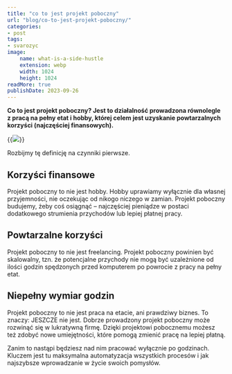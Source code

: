 ```yaml
---
title: "co to jest projekt poboczny"
url: "blog/co-to-jest-projekt-poboczny/"
categories:
- post
tags:
- svarozyc
image:
    name: what-is-a-side-hustle
    extension: webp
    width: 1024
    height: 1024
readMore: true
publishDate: 2023-09-26
---
```

**Co to jest projekt poboczny? Jest to działalność prowadzona równolegle z pracą na pełny etat i hobby, której celem jest uzyskanie powtarzalnych korzyści (najczęściej finansowych).**
<!--more-->
{{<image src="what-is-a-side-hustle.webp" caption="co to jest projekt poboczny" displayCaption="false">}}

Rozbijmy tę definicję na czynniki pierwsze.

## Korzyści finansowe

Projekt poboczny to nie jest hobby. Hobby uprawiamy wyłącznie dla własnej przyjemności, nie oczekując od nikogo niczego w zamian. Projekt poboczny budujemy, żeby coś osiągnąć – najczęściej pieniądze w postaci dodatkowego strumienia przychodów lub lepiej płatnej pracy.

## Powtarzalne korzyści

Projekt poboczny to nie jest freelancing. Projekt poboczny powinien być skalowalny, tzn. że potencjalne przychody nie mogą być uzależnione od ilości godzin spędzonych przed komputerem po powrocie z pracy na pełny etat.

## Niepełny wymiar godzin

Projekt poboczny to nie jest praca na etacie, ani prawdziwy biznes. To znaczy: JESZCZE nie jest. Dobrze prowadzony projekt poboczny może rozwinąć się w lukratywną firmę. Dzięki projektowi pobocznemu możesz też zdobyć nowe umiejętności, które pomogą zmienić pracę na lepiej płatną.

Zanim to nastąpi będziesz nad nim pracować wyłącznie po godzinach. Kluczem jest tu maksymalna automatyzacja wszystkich procesów i jak najszybsze wprowadzanie w życie swoich pomysłów.